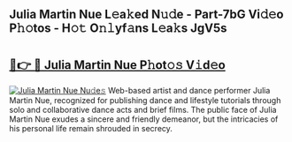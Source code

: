 ## Julia Martin Nue L𝚎a𝚔ed N𝚞𝚍e - Part-7bG Vi𝚍𝚎o P𝚑𝚘tos - H𝚘𝚝 O𝚗𝚕yf𝚊ns L𝚎a𝚔s JgV5s

# <h2><a href="http://kf2397.oniu.top/?m=Julia+Martin+Nue">🔗👉 🔴 Julia Martin Nue P𝚑ot𝚘𝚜 V𝚒d𝚎o</a></h2>

[![Julia Martin Nue Nu𝚍e𝚜](https://i.imgur.com/0qMVB7G.gif)](http://kf2397.oniu.top/?m=Julia+Martin+Nue)
Web-based artist and dance performer Julia Martin Nue, recognized for publishing dance and lifestyle tutorials through solo and collaborative dance acts and brief films. The public face of Julia Martin Nue exudes a sincere and friendly demeanor, but the intricacies of his personal life remain shrouded in secrecy.  
